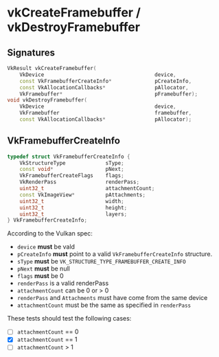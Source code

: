 # vkCreateFramebuffer / vkDestroyFramebuffer

## Signatures
```c++
VkResult vkCreateFramebuffer(
    VkDevice                                    device,
    const VkFramebufferCreateInfo*              pCreateInfo,
    const VkAllocationCallbacks*                pAllocator,
    VkFramebuffer*                              pFramebuffer);
void vkDestroyFramebuffer(
    VkDevice                                    device,
    VkFramebuffer                               framebuffer,
    const VkAllocationCallbacks*                pAllocator);
```

## VkFramebufferCreateInfo
```c++
typedef struct VkFramebufferCreateInfo {
    VkStructureType             sType;
    const void*                 pNext;
    VkFramebufferCreateFlags    flags;
    VkRenderPass                renderPass;
    uint32_t                    attachmentCount;
    const VkImageView*          pAttachments;
    uint32_t                    width;
    uint32_t                    height;
    uint32_t                    layers;
} VkFramebufferCreateInfo;
```

According to the Vulkan spec:
- `device` **must** be vald
- `pCreateInfo` **must** point to a valid `VkFramebufferCreateInfo` structure.
- `sType` **must** be `VK_STRUCTURE_TYPE_FRAMEBUFFER_CREATE_INFO`
- `pNext` **must** be null
- `flags` **must** be 0
- `renderPass` is a valid renderPass
- `attachmentCount` can be 0 or > 0
- `renderPass` and `Attachments` must have come from the same device
- `attachmentCount` must be the same as specified in `renderPass`


These tests should test the following cases:
- [ ] `attachmentCount` == 0
- [x] `attachmentCount` == 1
- [ ] `attachmentCount` > 1
